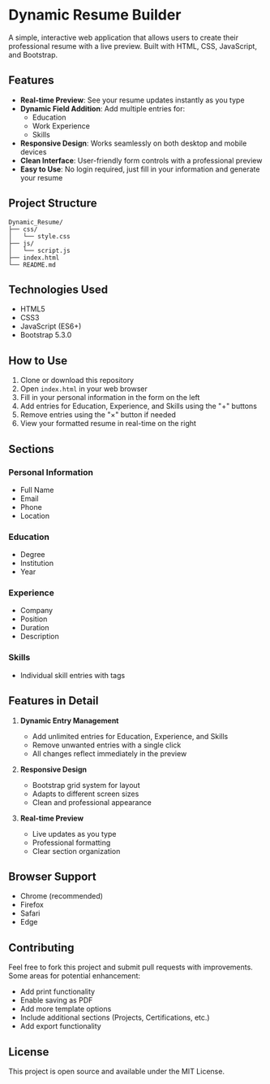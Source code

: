 # Dynamic Resume Builder

A simple, interactive web application that allows users to create their professional resume with a live preview. Built with HTML, CSS, JavaScript, and Bootstrap.

## Features

- **Real-time Preview**: See your resume updates instantly as you type
- **Dynamic Field Addition**: Add multiple entries for:
  - Education
  - Work Experience
  - Skills
- **Responsive Design**: Works seamlessly on both desktop and mobile devices
- **Clean Interface**: User-friendly form controls with a professional preview
- **Easy to Use**: No login required, just fill in your information and generate your resume

## Project Structure

```
Dynamic_Resume/
├── css/
│   └── style.css
├── js/
│   └── script.js
├── index.html
└── README.md
```

## Technologies Used

- HTML5
- CSS3
- JavaScript (ES6+)
- Bootstrap 5.3.0

## How to Use

1. Clone or download this repository
2. Open `index.html` in your web browser
3. Fill in your personal information in the form on the left
4. Add entries for Education, Experience, and Skills using the "+" buttons
5. Remove entries using the "×" button if needed
6. View your formatted resume in real-time on the right

## Sections

### Personal Information
- Full Name
- Email
- Phone
- Location

### Education
- Degree
- Institution
- Year

### Experience
- Company
- Position
- Duration
- Description

### Skills
- Individual skill entries with tags

## Features in Detail

1. **Dynamic Entry Management**
   - Add unlimited entries for Education, Experience, and Skills
   - Remove unwanted entries with a single click
   - All changes reflect immediately in the preview

2. **Responsive Design**
   - Bootstrap grid system for layout
   - Adapts to different screen sizes
   - Clean and professional appearance

3. **Real-time Preview**
   - Live updates as you type
   - Professional formatting
   - Clear section organization

## Browser Support

- Chrome (recommended)
- Firefox
- Safari
- Edge

## Contributing

Feel free to fork this project and submit pull requests with improvements. Some areas for potential enhancement:

- Add print functionality
- Enable saving as PDF
- Add more template options
- Include additional sections (Projects, Certifications, etc.)
- Add export functionality

## License

This project is open source and available under the MIT License.
